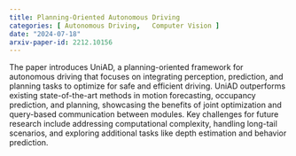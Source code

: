 ```yaml
---
title: Planning-Oriented Autonomous Driving
categories: [ Autonomous Driving,   Computer Vision ]
date: "2024-07-18"
arxiv-paper-id: 2212.10156
---
```

The paper introduces UniAD, a planning-oriented framework for autonomous driving that focuses on integrating perception, prediction, and planning tasks to optimize for safe and efficient driving. UniAD outperforms existing state-of-the-art methods in motion forecasting, occupancy prediction, and planning, showcasing the benefits of joint optimization and query-based communication between modules. Key challenges for future research include addressing computational complexity, handling long-tail scenarios, and exploring additional tasks like depth estimation and behavior prediction.
